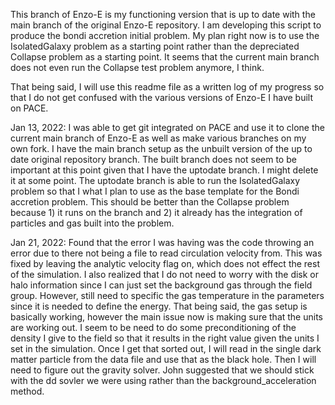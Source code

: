 This branch of Enzo-E is my functioning version that is up to date with the main branch of the original Enzo-E repository. I am developing this script to produce the bondi accretion initial problem. My plan right now is to use the IsolatedGalaxy problem as a starting point rather than the depreciated Collapse problem as a starting point. It seems that the current main branch does not even run the Collapse test problem anymore, I think.

That being said, I will use this readme file as a written log of my progress so that I do not get confused with the various versions of Enzo-E I have built on PACE.

Jan 13, 2022: I was able to get git integrated on PACE and use it to clone the current main branch of Enzo-E as well as make various branches on my own fork. I have the main branch setup as the unbuilt version of the up to date original repository branch. The built branch does not seem to be important at this point given that I have the uptodate branch. I might delete it at some point. The uptodate branch is able to run the IsolatedGalaxy problem so that I what I plan to use as the base template for the Bondi accretion problem. This should be better than the Collapse problem because 1) it runs on the branch and 2) it already has the integration of particles and gas built into the problem.

Jan 21, 2022: Found that the error I was having was the code throwing an error due to there not being a file to read circulation velocity from. This was fixed by leaving the analytic velocity flag on, which does not effect the rest of the simulation. I also realized that I do not need to worry with the disk or halo information since I can just set the background gas through the field group. However, still need to specific the gas temperature in the parameters since it is needed to define the energy. That being said, the gas setup is basically working, however the main issue now is making sure that the units are working out. I seem to be need to do some preconditioning of the density I give to the field so that it results in the right value given the units I set in the simulation. Once I get that sorted out, I will read in the single dark matter particle from the data file and use that as the black hole. Then I will need to figure out the gravity solver. John suggested that we should stick with the dd sovler we were using rather than the background_acceleration method.
